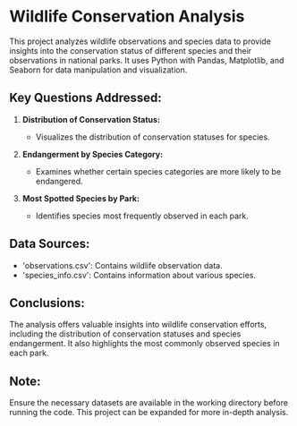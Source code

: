 # Wildlife Conservation Analysis

This project analyzes wildlife observations and species data to provide insights into the conservation status of different species and their observations in national parks. It uses Python with Pandas, Matplotlib, and Seaborn for data manipulation and visualization. 

## Key Questions Addressed:
1. **Distribution of Conservation Status:**
   - Visualizes the distribution of conservation statuses for species.

2. **Endangerment by Species Category:**
   - Examines whether certain species categories are more likely to be endangered.

3. **Most Spotted Species by Park:**
   - Identifies species most frequently observed in each park.

## Data Sources:
- 'observations.csv': Contains wildlife observation data.
- 'species_info.csv': Contains information about various species.

## Conclusions:
The analysis offers valuable insights into wildlife conservation efforts, including the distribution of conservation statuses and species endangerment. It also highlights the most commonly observed species in each park.

## Note:
Ensure the necessary datasets are available in the working directory before running the code. This project can be expanded for more in-depth analysis.

